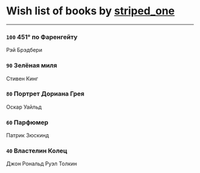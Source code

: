 # Wish list of books by [striped_one](http://vk.com/id249815548)
---

### `100` 451° по Фаренгейту
Рэй Брэдбери

### `90` Зелёная миля
Стивен Кинг

### `80` Портрет Дориана Грея
Оскар Уайльд

### `60` Парфюмер
Патрик Зюскинд

### `40` Властелин Колец
Джон Рональд Руэл Толкин

